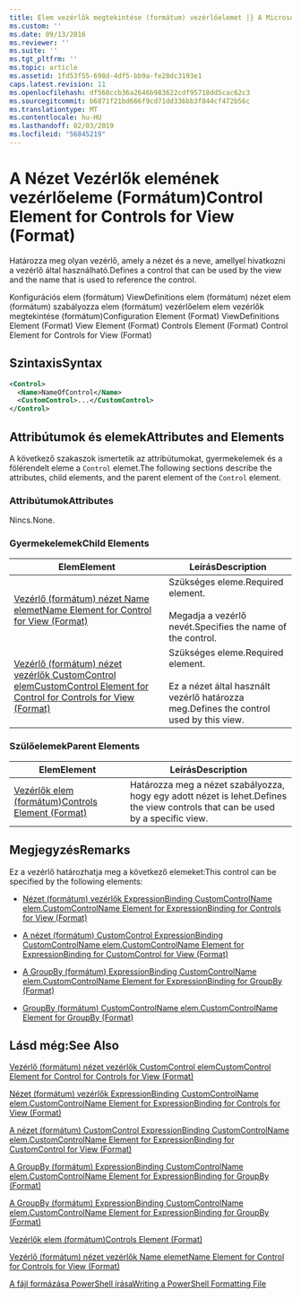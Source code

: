 ```yaml
---
title: Elem vezérlők megtekintése (formátum) vezérlőelemet |} A Microsoft Docs
ms.custom: ''
ms.date: 09/13/2016
ms.reviewer: ''
ms.suite: ''
ms.tgt_pltfrm: ''
ms.topic: article
ms.assetid: 1fd53f55-698d-4df5-bb9a-fe28dc3193e1
caps.latest.revision: 11
ms.openlocfilehash: df568ccb36a2646b983622cdf95718dd5cac62c3
ms.sourcegitcommit: b6871f21bd666f9cd71dd336bb3f844cf472b56c
ms.translationtype: MT
ms.contentlocale: hu-HU
ms.lasthandoff: 02/03/2019
ms.locfileid: "56845219"
---
```

# <a name="control-element-for-controls-for-view--format"></a><span data-ttu-id="c6725-102">A Nézet Vezérlők elemének vezérlőeleme (Formátum)</span><span class="sxs-lookup"><span data-stu-id="c6725-102">Control Element for Controls for View  (Format)</span></span>

<span data-ttu-id="c6725-103">Határozza meg olyan vezérlő, amely a nézet és a neve, amellyel hivatkozni a vezérlő által használható.</span><span class="sxs-lookup"><span data-stu-id="c6725-103">Defines a control that can be used by the view and the name that is used to reference the control.</span></span>

<span data-ttu-id="c6725-104">Konfigurációs elem (formátum) ViewDefinitions elem (formátum) nézet elem (formátum) szabályozza elem (formátum) vezérlőelem elem vezérlők megtekintése (formátum)</span><span class="sxs-lookup"><span data-stu-id="c6725-104">Configuration Element (Format) ViewDefinitions Element (Format) View Element (Format) Controls Element (Format) Control Element for Controls for View (Format)</span></span>

## <a name="syntax"></a><span data-ttu-id="c6725-105">Szintaxis</span><span class="sxs-lookup"><span data-stu-id="c6725-105">Syntax</span></span>

```xml
<Control>
  <Name>NameOfControl</Name>
  <CustomControl>...</CustomControl>
</Control>
```

## <a name="attributes-and-elements"></a><span data-ttu-id="c6725-106">Attribútumok és elemek</span><span class="sxs-lookup"><span data-stu-id="c6725-106">Attributes and Elements</span></span>

<span data-ttu-id="c6725-107">A következő szakaszok ismertetik az attribútumokat, gyermekelemek és a fölérendelt eleme a `Control` elemet.</span><span class="sxs-lookup"><span data-stu-id="c6725-107">The following sections describe the attributes, child elements, and the parent element of the `Control` element.</span></span>

### <a name="attributes"></a><span data-ttu-id="c6725-108">Attribútumok</span><span class="sxs-lookup"><span data-stu-id="c6725-108">Attributes</span></span>

<span data-ttu-id="c6725-109">Nincs.</span><span class="sxs-lookup"><span data-stu-id="c6725-109">None.</span></span>

### <a name="child-elements"></a><span data-ttu-id="c6725-110">Gyermekelemek</span><span class="sxs-lookup"><span data-stu-id="c6725-110">Child Elements</span></span>

|<span data-ttu-id="c6725-111">Elem</span><span class="sxs-lookup"><span data-stu-id="c6725-111">Element</span></span>|<span data-ttu-id="c6725-112">Leírás</span><span class="sxs-lookup"><span data-stu-id="c6725-112">Description</span></span>|
|-------------|-----------------|
|[<span data-ttu-id="c6725-113">Vezérlő (formátum) nézet Name elemet</span><span class="sxs-lookup"><span data-stu-id="c6725-113">Name Element for Control for View (Format)</span></span>](./name-element-for-control-for-controls-for-view-format.md)|<span data-ttu-id="c6725-114">Szükséges eleme.</span><span class="sxs-lookup"><span data-stu-id="c6725-114">Required element.</span></span><br /><br /> <span data-ttu-id="c6725-115">Megadja a vezérlő nevét.</span><span class="sxs-lookup"><span data-stu-id="c6725-115">Specifies the name of the control.</span></span>|
|[<span data-ttu-id="c6725-116">Vezérlő (formátum) nézet vezérlők CustomControl elem</span><span class="sxs-lookup"><span data-stu-id="c6725-116">CustomControl Element for Control for Controls for View (Format)</span></span>](./customcontrol-element-for-control-for-controls-for-view-format.md)|<span data-ttu-id="c6725-117">Szükséges eleme.</span><span class="sxs-lookup"><span data-stu-id="c6725-117">Required element.</span></span><br /><br /> <span data-ttu-id="c6725-118">Ez a nézet által használt vezérlő határozza meg.</span><span class="sxs-lookup"><span data-stu-id="c6725-118">Defines the control used by this view.</span></span>|

### <a name="parent-elements"></a><span data-ttu-id="c6725-119">Szülőelemek</span><span class="sxs-lookup"><span data-stu-id="c6725-119">Parent Elements</span></span>

|<span data-ttu-id="c6725-120">Elem</span><span class="sxs-lookup"><span data-stu-id="c6725-120">Element</span></span>|<span data-ttu-id="c6725-121">Leírás</span><span class="sxs-lookup"><span data-stu-id="c6725-121">Description</span></span>|
|-------------|-----------------|
|[<span data-ttu-id="c6725-122">Vezérlők elem (formátum)</span><span class="sxs-lookup"><span data-stu-id="c6725-122">Controls Element (Format)</span></span>](./controls-element-for-view-format.md)|<span data-ttu-id="c6725-123">Határozza meg a nézet szabályozza, hogy egy adott nézet is lehet.</span><span class="sxs-lookup"><span data-stu-id="c6725-123">Defines the view controls that can be used by a specific view.</span></span>|

## <a name="remarks"></a><span data-ttu-id="c6725-124">Megjegyzés</span><span class="sxs-lookup"><span data-stu-id="c6725-124">Remarks</span></span>

<span data-ttu-id="c6725-125">Ez a vezérlő határozhatja meg a következő elemeket:</span><span class="sxs-lookup"><span data-stu-id="c6725-125">This control can be specified by the following elements:</span></span>

- [<span data-ttu-id="c6725-126">Nézet (formátum) vezérlők ExpressionBinding CustomControlName elem.</span><span class="sxs-lookup"><span data-stu-id="c6725-126">CustomControlName Element for ExpressionBinding for Controls for View (Format)</span></span>](./customcontrolname-element-for-expressionbinding-for-controls-for-view-format.md)

- [<span data-ttu-id="c6725-127">A nézet (formátum) CustomControl ExpressionBinding CustomControlName elem.</span><span class="sxs-lookup"><span data-stu-id="c6725-127">CustomControlName Element for ExpressionBinding for CustomControl for View (Format)</span></span>](./customcontrolname-element-for-expressionbinding-for-customcontrol-for-view-format.md)

- [<span data-ttu-id="c6725-128">A GroupBy (formátum) ExpressionBinding CustomControlName elem.</span><span class="sxs-lookup"><span data-stu-id="c6725-128">CustomControlName Element for ExpressionBinding for GroupBy (Format)</span></span>](./customcontrolname-element-for-expressionbinding-for-groupby-format.md)

- [<span data-ttu-id="c6725-129">GroupBy (formátum) CustomControlName elem.</span><span class="sxs-lookup"><span data-stu-id="c6725-129">CustomControlName Element for GroupBy (Format)</span></span>](./customcontrolname-element-for-groupby-format.md)

## <a name="see-also"></a><span data-ttu-id="c6725-130">Lásd még:</span><span class="sxs-lookup"><span data-stu-id="c6725-130">See Also</span></span>

[<span data-ttu-id="c6725-131">Vezérlő (formátum) nézet vezérlők CustomControl elem</span><span class="sxs-lookup"><span data-stu-id="c6725-131">CustomControl Element for Control for Controls for View (Format)</span></span>](./customcontrol-element-for-control-for-controls-for-view-format.md)

[<span data-ttu-id="c6725-132">Nézet (formátum) vezérlők ExpressionBinding CustomControlName elem.</span><span class="sxs-lookup"><span data-stu-id="c6725-132">CustomControlName Element for ExpressionBinding for Controls for View (Format)</span></span>](./customcontrolname-element-for-expressionbinding-for-controls-for-view-format.md)

[<span data-ttu-id="c6725-133">A nézet (formátum) CustomControl ExpressionBinding CustomControlName elem.</span><span class="sxs-lookup"><span data-stu-id="c6725-133">CustomControlName Element for ExpressionBinding for CustomControl for View (Format)</span></span>](./customcontrolname-element-for-expressionbinding-for-customcontrol-for-view-format.md)

[<span data-ttu-id="c6725-134">A GroupBy (formátum) ExpressionBinding CustomControlName elem.</span><span class="sxs-lookup"><span data-stu-id="c6725-134">CustomControlName Element for ExpressionBinding for GroupBy (Format)</span></span>](./customcontrolname-element-for-expressionbinding-for-groupby-format.md)

[<span data-ttu-id="c6725-135">A GroupBy (formátum) ExpressionBinding CustomControlName elem.</span><span class="sxs-lookup"><span data-stu-id="c6725-135">CustomControlName Element for ExpressionBinding for GroupBy (Format)</span></span>](./customcontrolname-element-for-expressionbinding-for-groupby-format.md)

[<span data-ttu-id="c6725-136">Vezérlők elem (formátum)</span><span class="sxs-lookup"><span data-stu-id="c6725-136">Controls Element (Format)</span></span>](./controls-element-for-view-format.md)

[<span data-ttu-id="c6725-137">Vezérlő (formátum) nézet vezérlők Name elemet</span><span class="sxs-lookup"><span data-stu-id="c6725-137">Name Element for Control for Controls for View (Format)</span></span>](./name-element-for-control-for-controls-for-view-format.md)

[<span data-ttu-id="c6725-138">A fájl formázása PowerShell írása</span><span class="sxs-lookup"><span data-stu-id="c6725-138">Writing a PowerShell Formatting File</span></span>](./writing-a-powershell-formatting-file.md)
